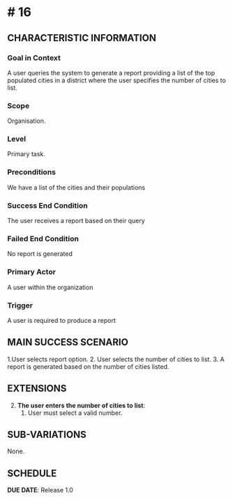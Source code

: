 # # 16

## CHARACTERISTIC INFORMATION

### Goal in Context

A user queries the system to generate a report providing a list  of the top populated cities in a district where the user specifies the number of cities to list.

### Scope

Organisation.

### Level

Primary task.

### Preconditions

We have a list of the cities and their populations

### Success End Condition

The user receives a report based on their query

### Failed End Condition

No report is generated

### Primary Actor

A user within the organization

### Trigger

A user is required to produce a report

## MAIN SUCCESS SCENARIO

1.User selects report option.
2. User selects the number of cities to list.
3. A report is generated based on the number of cities listed.


## EXTENSIONS

2. **The user enters the number of cities to list**:
    1. User must select a valid number.

## SUB-VARIATIONS

None.

## SCHEDULE

**DUE DATE**: Release 1.0